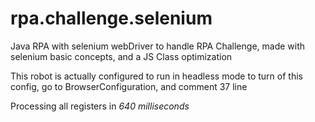 # rpa.challenge.selenium
Java RPA with selenium webDriver to handle RPA Challenge, made with selenium basic concepts, and a JS Class optimization 

This robot is actually configured to run in headless mode
to turn of this config, go to BrowserConfiguration, and comment 37 line

Processing all registers in *640 milliseconds*